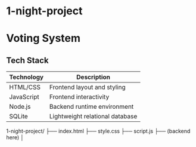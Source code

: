 # 1-night-project

# Voting System 

##  Tech Stack

| Technology | Description                         |
|------------|-------------------------------------|
| HTML/CSS   | Frontend layout and styling         |
| JavaScript | Frontend interactivity              |
| Node.js    | Backend runtime environment         |
| SQLite     | Lightweight relational database     |


1-night-project/
├── index.html
├── style.css
├── script.js
├── (backend here)
│

